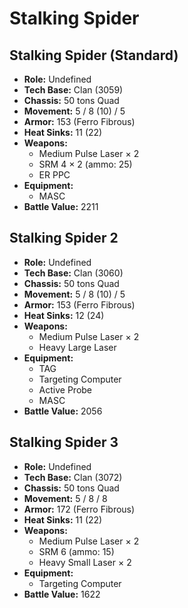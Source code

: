 # Stalking Spider
## Stalking Spider (Standard)
- **Role:** Undefined
- **Tech Base:** Clan (3059)
- **Chassis:** 50 tons Quad
- **Movement:** 5 / 8 (10) / 5
- **Armor:** 153 (Ferro Fibrous)
- **Heat Sinks:** 11 (22)
- **Weapons:**
  - Medium Pulse Laser × 2
  - SRM 4 × 2 (ammo: 25)
  - ER PPC
- **Equipment:**
  - MASC
- **Battle Value:** 2211

## Stalking Spider 2
- **Role:** Undefined
- **Tech Base:** Clan (3060)
- **Chassis:** 50 tons Quad
- **Movement:** 5 / 8 (10) / 5
- **Armor:** 153 (Ferro Fibrous)
- **Heat Sinks:** 12 (24)
- **Weapons:**
  - Medium Pulse Laser × 2
  - Heavy Large Laser
- **Equipment:**
  - TAG
  - Targeting Computer
  - Active Probe
  - MASC
- **Battle Value:** 2056

## Stalking Spider 3
- **Role:** Undefined
- **Tech Base:** Clan (3072)
- **Chassis:** 50 tons Quad
- **Movement:** 5 / 8 / 8
- **Armor:** 172 (Ferro Fibrous)
- **Heat Sinks:** 11 (22)
- **Weapons:**
  - Medium Pulse Laser × 2
  - SRM 6 (ammo: 15)
  - Heavy Small Laser × 2
- **Equipment:**
  - Targeting Computer
- **Battle Value:** 1622


